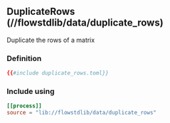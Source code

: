 ## DuplicateRows (//flowstdlib/data/duplicate_rows)
Duplicate the rows of a matrix

### Definition
```toml
{{#include duplicate_rows.toml}}
```

### Include using
```toml
[[process]]
source = "lib://flowstdlib/data/duplicate_rows"
```